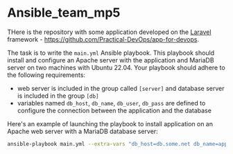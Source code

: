 # Ansible_team_mp5

THere is the repository with some application developed on the [Laravel](https://laravel.com/) framework - https://github.com/Practical-DevOps/app-for-devops.

The task is to write the `main.yml` Ansible playbook. This playbook should install and configure an Apache server with the application and MariaDB server on two machines with Ubuntu 22.04. Your playbook should adhere to the following requirements:

- web server is included in the group called `[server]` and database server is included in the group `[db]`
- variables named `db_host`, `db_name`, `db_user`, `db_pass` are defined to configure the connection between the application and the database

Here's an example of launching the playbook to install application on an Apache web server with a MariaDB database server:

```bash
ansible-playbook main.yml --extra-vars "db_host=db.some.net db_name=app_db db_user=app_user db_pass=app_pass"
```
